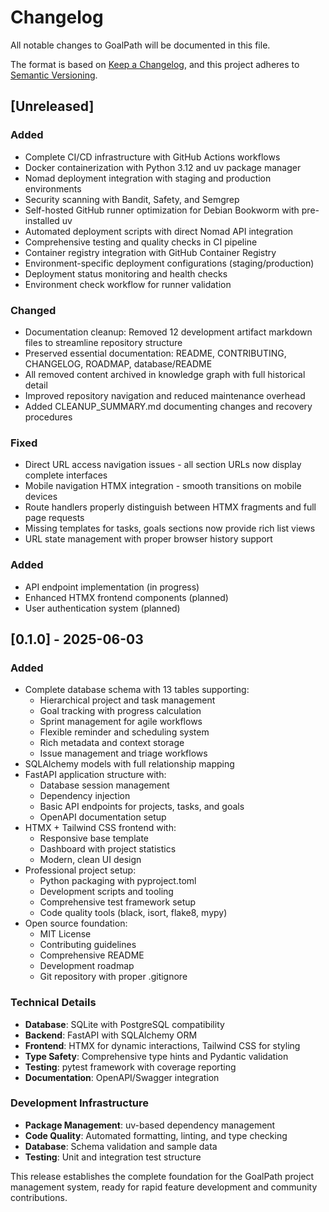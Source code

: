 # Changelog

All notable changes to GoalPath will be documented in this file.

The format is based on [Keep a Changelog](https://keepachangelog.com/en/1.0.0/),
and this project adheres to [Semantic Versioning](https://semver.org/spec/v2.0.0.html).

## [Unreleased]

### Added
- Complete CI/CD infrastructure with GitHub Actions workflows
- Docker containerization with Python 3.12 and uv package manager
- Nomad deployment integration with staging and production environments
- Security scanning with Bandit, Safety, and Semgrep
- Self-hosted GitHub runner optimization for Debian Bookworm with pre-installed uv
- Automated deployment scripts with direct Nomad API integration
- Comprehensive testing and quality checks in CI pipeline
- Container registry integration with GitHub Container Registry
- Environment-specific deployment configurations (staging/production)
- Deployment status monitoring and health checks
- Environment check workflow for runner validation

### Changed
- Documentation cleanup: Removed 12 development artifact markdown files to streamline repository structure
- Preserved essential documentation: README, CONTRIBUTING, CHANGELOG, ROADMAP, database/README
- All removed content archived in knowledge graph with full historical detail
- Improved repository navigation and reduced maintenance overhead
- Added CLEANUP_SUMMARY.md documenting changes and recovery procedures

### Fixed
- Direct URL access navigation issues - all section URLs now display complete interfaces
- Mobile navigation HTMX integration - smooth transitions on mobile devices
- Route handlers properly distinguish between HTMX fragments and full page requests
- Missing templates for tasks, goals sections now provide rich list views
- URL state management with proper browser history support

### Added
- API endpoint implementation (in progress)
- Enhanced HTMX frontend components (planned)
- User authentication system (planned)

## [0.1.0] - 2025-06-03

### Added
- Complete database schema with 13 tables supporting:
  - Hierarchical project and task management
  - Goal tracking with progress calculation
  - Sprint management for agile workflows
  - Flexible reminder and scheduling system
  - Rich metadata and context storage
  - Issue management and triage workflows
- SQLAlchemy models with full relationship mapping
- FastAPI application structure with:
  - Database session management
  - Dependency injection
  - Basic API endpoints for projects, tasks, and goals
  - OpenAPI documentation setup
- HTMX + Tailwind CSS frontend with:
  - Responsive base template
  - Dashboard with project statistics
  - Modern, clean UI design
- Professional project setup:
  - Python packaging with pyproject.toml
  - Development scripts and tooling
  - Comprehensive test framework setup
  - Code quality tools (black, isort, flake8, mypy)
- Open source foundation:
  - MIT License
  - Contributing guidelines
  - Comprehensive README
  - Development roadmap
  - Git repository with proper .gitignore

### Technical Details
- **Database**: SQLite with PostgreSQL compatibility
- **Backend**: FastAPI with SQLAlchemy ORM
- **Frontend**: HTMX for dynamic interactions, Tailwind CSS for styling
- **Type Safety**: Comprehensive type hints and Pydantic validation
- **Testing**: pytest framework with coverage reporting
- **Documentation**: OpenAPI/Swagger integration

### Development Infrastructure
- **Package Management**: uv-based dependency management
- **Code Quality**: Automated formatting, linting, and type checking
- **Database**: Schema validation and sample data
- **Testing**: Unit and integration test structure

This release establishes the complete foundation for the GoalPath project management system, ready for rapid feature development and community contributions.
